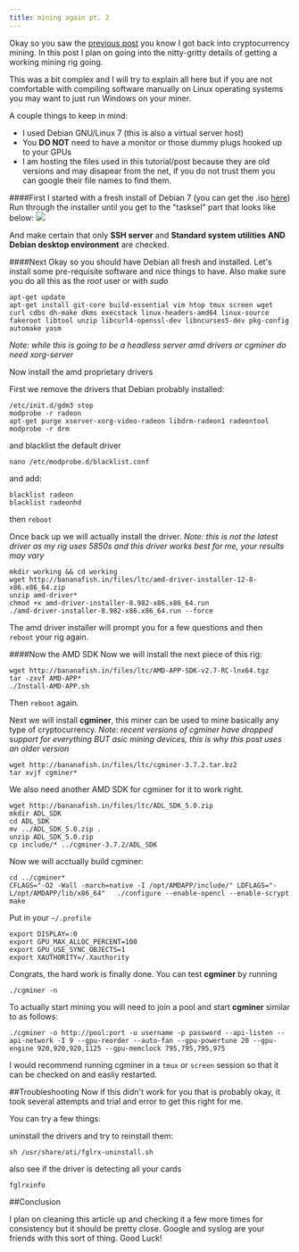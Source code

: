 ```yaml
---
title: mining again pt. 2
---
```

Okay so you saw the [previous post](http://blog.bananafish.in/mining-again/) you know I got back into cryptocurrency mining.  In this post I plan on going into the nitty-gritty details of getting a working mining rig going.

This was a bit complex and I will try to explain all here but if you are not comfortable with compiling software manually on Linux operating systems you may want to just run Windows on your miner.

A couple things to keep in mind:

*   I used Debian GNU/Linux 7 (this is also a virtual server host)
*   You **DO NOT** need to have a monitor or those dummy plugs hooked up to your GPUs
*   I am hosting the files used in this tutorial/post because they are old versions and may disapear from the net, if you do not trust them you can google their file names to find them.

####First
I started with a fresh install of Debian 7 (you can get the .iso [here](http://cdimage.debian.org/debian-cd/7.3.0/amd64/iso-cd/debian-7.3.0-amd64-netinst.iso))
Run through the installer until you get to the "tasksel" part that looks like below:
![](http://bananafish.in/files/img/blog/tasksel.png)

And make certain that only **SSH server** and **Standard system utilities** **AND Debian desktop environment** are checked.

####Next
Okay so you should have Debian all fresh and installed.  Let's install some pre-requisite software and nice things to have.  Also make sure you do all this as the *root* user or with *sudo*

```
apt-get update  
apt-get install git-core build-essential vim htop tmux screen wget curl cdbs dh-make dkms execstack linux-headers-amd64 linux-source fakeroot libtool unzip libcurl4-openssl-dev libncurses5-dev pkg-config automake yasm  
```

*Note: while this is going to be a headless server amd drivers or cgminer do need xorg-server*

Now install the amd proprietary drivers

First we remove the drivers that Debian probably installed:

```
/etc/init.d/gdm3 stop  
modprobe -r radeon  
apt-get purge xserver-xorg-video-radeon libdrm-radeon1 radeontool  
modprobe -r drm  
```

and blacklist the default driver

```
nano /etc/modprobe.d/blacklist.conf
```

and add:

```
blacklist radeon  
blacklist radeonhd  
```

then `reboot`

Once back up we will actually install the driver.
*Note: this is not the latest driver as my rig uses 5850s and this driver works best for me, your results may vary*

```
mkdir working && cd working  
wget http://bananafish.in/files/ltc/amd-driver-installer-12-8-x86.x86_64.zip  
unzip amd-driver*  
chmod +x amd-driver-installer-8.982-x86.x86_64.run  
./amd-driver-installer-8.982-x86.x86_64.run --force
```

The amd driver installer will prompt you for a few questions and then `	reboot` your rig again.

####Now the AMD SDK
Now we will install the next piece of this rig:

```
wget http://bananafish.in/files/ltc/AMD-APP-SDK-v2.7-RC-lnx64.tgz  
tar -zxvf AMD-APP*  
./Install-AMD-APP.sh
```

Then `reboot` again.

Next we will install **cgminer**, this miner can be used to mine basically any type of cryptocurrency.
*Note: recent versions of cgminer have dropped support for everything BUT asic mining devices, this is why this post uses an older version*

```
wget http://bananafish.in/files/ltc/cgminer-3.7.2.tar.bz2  
tar xvjf cgminer*
```

We also need another AMD SDK for cgminer for it to work right.

```
wget http://bananafish.in/files/ltc/ADL_SDK_5.0.zip  
mkdir ADL_SDK  
cd ADL_SDK  
mv ../ADL_SDK_5.0.zip .  
unzip ADL_SDK_5.0.zip  
cp include/* ../cgminer-3.7.2/ADL_SDK  
```

Now we will acctually build cgminer:

```
cd ../cgminer*  
CFLAGS="-O2 -Wall -march=native -I /opt/AMDAPP/include/" LDFLAGS="-L/opt/AMDAPP/lib/x86_64"   ./configure --enable-opencl --enable-scrypt  
make  
```

Put in your `~/.profile`

```
export DISPLAY=:0  
export GPU_MAX_ALLOC_PERCENT=100  
export GPU_USE_SYNC_OBJECTS=1  
export XAUTHORITY=/.Xauthority  
```

Congrats, the hard work is finally done.  You can test **cgminer** by running

```
./cgminer -n
```

To actually start mining you will need to join a pool and start **cgminer** similar to as follows:

```
./cgminer -o http://pool:port -u username -p password --api-listen --api-network -I 9 --gpu-reorder --auto-fan --gpu-powertune 20 --gpu-engine 920,920,920,1125 --gpu-memclock 795,795,795,975  
```

I would recommend running cgminer in a `tmux` or `screen` session so that it can be checked on and easliy restarted.


##Troubleshooting
Now if this didn't work for you that is probably okay, it took several attempts and trial and error to get this right for me.

You can try a few things:

uninstall the drivers and try to reinstall them:

```
sh /usr/share/ati/fglrx-uninstall.sh
```

also see if the driver is detecting all your cards

```
fglrxinfo
```

##Conclusion

I plan on cleaning this article up and checking it a few more times for consistency but it should be pretty close.  Google and syslog are your friends with this sort of thing.  Good Luck!
